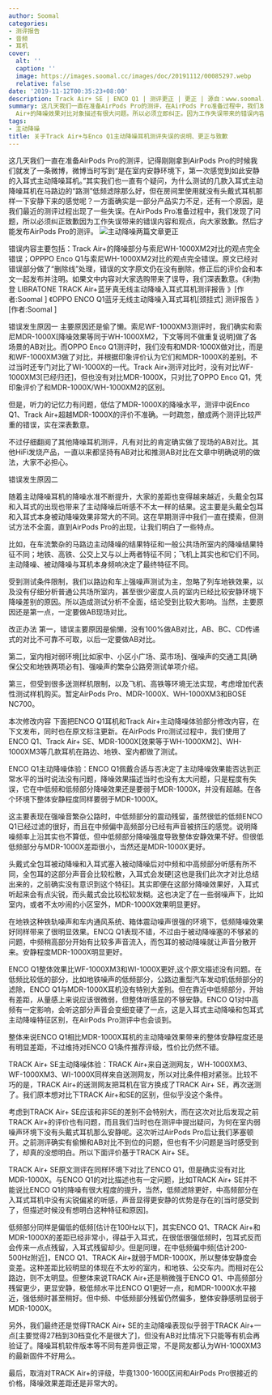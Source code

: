 ```yaml
---
author: Soomal
categories:
- 测评报告
- 音频
- 耳机
cover:
  alt: ''
  caption: ''
  image: https://images.soomal.cc/images/doc/20191112/00085297.webp
  relative: false
date: '2019-11-12T00:35:23+08:00'
description: Track Air+ SE | ENCO Q1 | 测评更正 | 更正 | 源自：www.soomal.com | 版权：原创 |  平均/总评分：09.96/249
summary: 这几天我们一直在准备AirPods Pro的测评，在AirPods Pro准备过程中，我们发现了之前测评的两篇文章的问题――ENCO Q1与Track
  Air+的降噪效果对比对象描述有很大问题。所以必须立即纠正。因为工作失误带来的错误内容和观点，向大家致歉。
tags:
- 主动降噪
title: 关于Track Air+与Enco Q1主动降噪耳机测评失误的说明、更正与致歉
---
```


这几天我们一直在准备AirPods Pro的测评，记得刚刚拿到AirPods Pro的时候我们就发了一条微博，微博当时写到“是在室内安静环境下，第一次感觉到如此安静的入耳式主动降噪耳机。”其实我们也一直有个疑问，为什么测试的几款入耳式主动降噪耳机在马路边的“路测”低频滤除那么好，但在房间里使用就没有头戴式耳机那样一下安静下来的感觉呢？一方面确实是一部分产品实力不足，还有一个原因，是我们最近的测评过程出现了一些失误。在AirPods Pro准备过程中，我们发现了问题，所以必须纠正致歉因为工作失误带来的错误内容和观点，向大家致歉。然后才能发布AirPods Pro的测评。
![主动降噪两篇文章更正](https://images.soomal.cc/images/doc/20191112/00085297.webp)




错误内容主要包括：Track Air+的降噪部分与索尼WH-1000XM2对比的观点完全错误；OPPPO Enco Q1与索尼WH-1000XM2对比的观点完全错误。原文已经对错误部分做了“删除线”处理，错误的文字原文仍在没有删除，修正后的评价会和本文一起发布并注明。如果文中内容对大家选购带来了误导，我们深表歉意。《利勃登 LIBRATONE TRACK Air+蓝牙真无线主动降噪入耳式耳机测评报告 》[作者:Soomal ]
《OPPO ENCO Q1蓝牙无线主动降噪入耳式耳机[颈挂式] 测评报告 》[作者:Soomal ]

错误发生原因一
主要原因还是偷了懒。索尼WF-1000XM3测评时，我们确实和索尼MDR-1000X[降噪效果等同于WH-1000XM2，下文等同不做重复说明]做了各场景的AB对比。而OPPO Enco Q1测评时，我们没有和MDR-1000X做对比，而是和WF-1000XM3做了对比，并根据印象评价认为它们和MDR-1000X的差别。不过当时还专门对比了WI-1000X的一代。Track Air+测评对比时，没有对比WF-1000XM3[已经归还]，但也没有对比MDR-1000X，只对比了OPPO Enco Q1，凭印象评价了和MDR-1000X/WH-1000XM2的区别。

但是，听力的记忆力有问题，低估了MDR-1000X的降噪水平，测评中说Enco Q1、Track Air+超越MDR-1000X的评价不准确。一时疏忽，酿成两个测评比较严重的错误，实在深表歉意。

不过仔细翻阅了其他降噪耳机测评，凡有对比的肯定确实做了现场的AB对比。其他HiFi发烧产品，一直以来都坚持有AB对比和推测AB对比在文章中明确说明的做法，大家不必担心。

错误发生原因二

随着主动降噪耳机的降噪水准不断提升，大家的差距也变得越来越近，头戴全包耳和入耳式的出现也带来了主动降噪后听感不不太一样的结果。这主要是头戴全包耳和入耳式本身被动降噪效果非常大的不同。这在早期测评中我们一直在摸索，但测试方法不全面，直到AirPods Pro的出现，让我们明白了一些特点。

比如，在车流繁杂的马路边主动降噪的结果特征和一般公共场所室内的降噪结果特征不同；地铁、高铁、公交上又与以上两者特征不同；飞机上其实也和它们不同。主动降噪、被动降噪与耳机本身频响决定了最终特征不同。

受到测试条件限制，我们以路边和车上强噪声测试为主，忽略了列车地铁效果，以及没有仔细分析普通公共场所室内，甚至很少密度人员的室内已经比较安静环境下降噪差别的原因。所以造成测试分析不全面，结论受到比较大影响。当然，主要原因还是第一点，一定要做AB现场对比。

改正办法
第一，错误主要原因是偷懒，没有100%做AB对比，AB、BC、CD传递式的对比不可靠不可取，以后一定要做AB对比。

第二，室内相对弱环境[比如家中、小区小广场、菜市场]、强噪声的交通工具[确保公交和地铁两项必有]、强噪声的繁杂公路旁测试单项介绍。

第三，但受到很多送测样机限制，以及飞机、高铁等环境无法实现，考虑增加代表性测试样机购买。暂定AirPods Pro、MDR-1000X、WH-1000XM3和BOSE NC700。

本次修改内容
下面把ENCO Q1耳机和Track Air+主动降噪体验部分修改内容，在下文发布，同时也在原文标注更新。在AirPods Pro测试过程中，我们使用了ENCO Q1、Track Air+ SE、MDR-1000X[效果等于WH-1000XM2]、WH-1000XM3等几款耳机在路边、地铁、室内都做了测试。

ENCO Q1主动降噪体验：ENCO Q1佩戴合适与否决定了主动降噪效果能否达到正常水平的当时说法没有问题，降噪效果描述当时也没有太大问题，只是程度有失误，它在中低频和低频部分降噪效果还是要弱于MDR-1000X，并没有超越。在各个环境下整体安静程度同样要弱于MDR-1000X。

这主要表现在强噪音繁杂公路时，中低频部分的震动残留，虽然很低的低频ENCO Q1已经过滤的很好，而且在中频偏中高频部分已经有声音被挤压的感觉。说明降噪频率上沿其实也不算低，但中低频部分降噪强度导致整体安静效果不好。但很低低频部分与MDR-1000X差距很小，当然还是MDR-1000X更好。

头戴式全包耳被动降噪和入耳式塞入被动降噪后对中频和中高频部分听感有所不同，全包耳的这部分声音会比较松散，入耳式会发硬[这也是我们此次才对比总结出来的，之前确实没有意识到这个特征]。其实即便在这部分降噪效果好，入耳式听起来会有点尖锐，而头戴式会比较松软发糊。这也决定了在一些弱噪声下，比如室内，或者不太吵闹的小区室外，MDR-1000X效果明显更好。

在地铁这种铁轨噪声和车内通风系统、箱体震动噪声很强的环境下，低频降噪效果好同样带来了很明显效果。ENCQ Q1表现不错，不过由于被动降噪塞的不够紧的问题，中频稍高部分开始有比较多声音流入，而包耳的被动降噪就让声音分散开来。安静程度MDR-1000X明显更好。

ENCO Q1整体效果比WF-1000XM3和WI-1000X更好,这个原文描述没有问题。在低频比较低的部分，比如地铁噪声的低频部分，公路边重型汽车发动机低频部分的滤除，ENCO Q1与MDR-1000X耳机没有特别大差别。但在靠近中低频部分，开始有差距，从量感上来说应该很微弱，但整体听感显的不够安静。ENCO Q1对中高频有一定影响，会听这部分声音会变细变硬了一点，这是入耳式主动降噪和包耳式主动降噪特征区别，在AirPods Pro测评中也会谈到。

整体来说ENCO Q1相比MDR-1000X耳机的主动降噪效果带来的整体安静程度还是有明显差距，不过维持对ENCO Q1条件推荐评级，性价比仍然不错。

TRACK Air+ SE主动降噪体验：TRACK Air+来自送测网友，WH-1000XM3、WF-1000XM3、WI-1000X同样来自送测网友，所以对比条件相对紧张。比较不巧的是，TRACK Air+的送测网友把耳机在官方换成了TRACK Air+ SE，再次送测了。我们原本想对比下TRACK Air+和SE的区别，但似乎没这个条件。

考虑到TRACK Air+ SE应该和非SE的差别不会特别大，而在这次对比后发现之前TRACK Air+的评价也有问题，而且我们当时也在测评中提出疑问，为何在室内弱噪声环境下没有头戴式耳机那么安静呢。这次听过AirPods Pro后让我们茅塞顿开。之前测评确实有偷懒和AB对比不到位的问题，但也有不少问题是当时感受到了，却真的没想明白。所以下面评价基于TRACK Air+ SE。

TRACK Air+ SE原文测评在同样环境下对比了ENCO Q1，但是确实没有对比MDR-1000X。与ENCO Q1的对比描述也有一定问题，比如TRACK Air+ SE并不能说比ENCO Q1的降噪有很大程度的提升，当然，低频滤除更好，中高频部分在入耳式耳机中没有尖锐偏紧的听感，声音显得更安静的优势是存在的[当时感受到了，但描述时候没有想明白这种特征和原因]。

低频部分同样是偏低的低频[估计在100Hz以下]，其实ENCO Q1、TRACK Air+和MDR-1000X的差距已经非常小，得益于入耳式，在很低很强低频时，包耳式反而会传来一点点残留，入耳式残留却少。但是同理，在中低频偏中频[估计200-500Hz附近]，ENCO Q1、TRACK Air+就弱于MDR-1000X，所以整体安静度会变差。这种差距比较明显的体现在不太吵的室内，和地铁、公交车内。而相对在公路边，则不太明显。但整体来说TRACK Air+还是稍微强于ENCO Q1、中高频部分残留更少，更显安静，极低频水平比ENCO Q1更好一点，和MDR-1000X水平接近，强低频时甚至稍好。但中频、中低频部分残留仍然偏多，整体安静感明显弱于MDR-1000X。

另外，我们最终还是觉得TRACK Air+ SE的主动降噪表现似乎弱于TRACK Air+一点[主要觉得27档到30档变化不是很大了]，但没有AB对比情况下只能等有机会再验证了。降噪耳机软件版本等不同有差异很正常，不是网友都认为WH-1000XM3的最新固件不好用么。

最后，取消对TRACK Air+的评级，毕竟1300-1600区间和AirPods Pro很接近的价格，降噪效果差距还是非常大的。